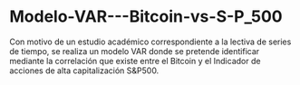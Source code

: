 # Modelo-VAR---Bitcoin-vs-S-P_500
Con motivo de un estudio académico correspondiente a la lectiva de series de tiempo, se realiza un modelo VAR donde se pretende identificar mediante la correlación que existe entre el Bitcoin y el Indicador de acciones de alta capitalización S&amp;P500. 
